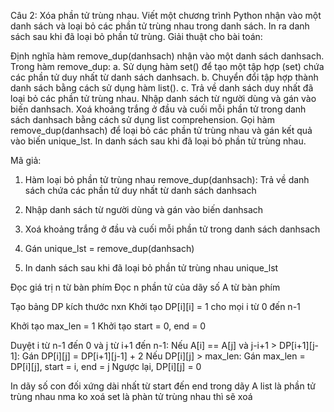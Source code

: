 Câu 2: Xóa phần tử trùng nhau.
Viết một chương trình Python nhận vào một danh sách và loại bỏ các phần tử trùng nhau trong danh sách. In ra danh sách sau khi đã loại bỏ phần tử trùng.
Giải thuật cho bài toán:

Định nghĩa hàm remove_dup(danhsach) nhận vào một danh sách danhsach.
Trong hàm remove_dup:
a. Sử dụng hàm set() để tạo một tập hợp (set) chứa các phần tử duy nhất từ danh sách danhsach.
b. Chuyển đổi tập hợp thành danh sách bằng cách sử dụng hàm list().
c. Trả về danh sách duy nhất đã loại bỏ các phần tử trùng nhau.
Nhập danh sách từ người dùng và gán vào biến danhsach.
Xoá khoảng trắng ở đầu và cuối mỗi phần tử trong danh sách danhsach bằng cách sử dụng list comprehension.
Gọi hàm remove_dup(danhsach) để loại bỏ các phần tử trùng nhau và gán kết quả vào biến unique_lst.
In danh sách sau khi đã loại bỏ phần tử trùng nhau.

Mã giả:
1. Hàm loại bỏ phần tử trùng nhau remove_dup(danhsach):
    Trả về danh sách chứa các phần tử duy nhất từ danh sách danhsach

2. Nhập danh sách từ người dùng và gán vào biến danhsach

3. Xoá khoảng trắng ở đầu và cuối mỗi phần tử trong danh sách danhsach

4. Gán unique_lst = remove_dup(danhsach)

5. In danh sách sau khi đã loại bỏ phần tử trùng nhau unique_lst


Đọc giá trị n từ bàn phím
Đọc n phần tử của dãy số A từ bàn phím

Tạo bảng DP kích thước nxn
Khởi tạo DP[i][i] = 1 cho mọi i từ 0 đến n-1

Khởi tạo max_len = 1
Khởi tạo start = 0, end = 0

Duyệt i từ n-1 đến 0 và j từ i+1 đến n-1:
    Nếu A[i] == A[j] và j-i+1 > DP[i+1][j-1]:
        Gán DP[i][j] = DP[i+1][j-1] + 2
        Nếu DP[i][j] > max_len:
            Gán max_len = DP[i][j], start = i, end = j
    Ngược lại, DP[i][j] = 0

In dãy số con đối xứng dài nhất từ start đến end trong dãy A
list là phần tử trùng nhau nma ko xoá
set là phàn tử trùng nhau thì sẽ xoá